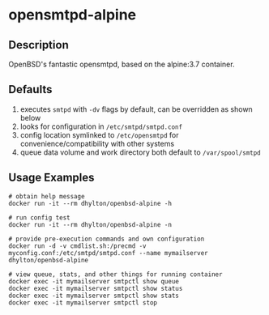 # opensmtpd-alpine

## Description
OpenBSD's fantastic opensmtpd, based on the alpine:3.7 container.

## Defaults
1. executes ```smtpd``` with ```-dv``` flags by default, can be overridden as shown below
1. looks for configuration in ```/etc/smtpd/smtpd.conf```
1. config location symlinked to ```/etc/opensmtpd``` for convenience/compatibility with other systems
1. queue data volume and work directory both default to ```/var/spool/smtpd```

## Usage Examples

```
# obtain help message
docker run -it --rm dhylton/openbsd-alpine -h

# run config test
docker run -it --rm dhylton/openbsd-alpine -n

# provide pre-execution commands and own configuration
docker run -d -v cmdlist.sh:/precmd -v myconfig.conf:/etc/smtpd/smtpd.conf --name mymailserver dhylton/openbsd-alpine

# view queue, stats, and other things for running container
docker exec -it mymailserver smtpctl show queue
docker exec -it mymailserver smtpctl show status
docker exec -it mymailserver smtpctl show stats
docker exec -it mymailserver smtpctl stop
```
